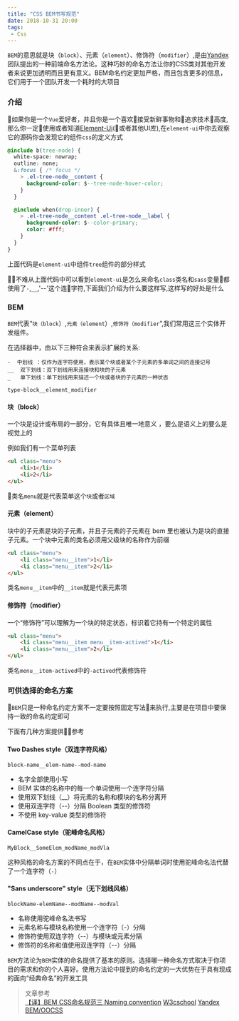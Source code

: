 ```yaml
---
title: "CSS BEM书写规范"
date: 2018-10-31 20:00
tags:
 - Css
---
```

`BEM`的意思就是块（`block`）、元素（`element`）、修饰符（`modifier`）,是由[Yandex](https://yandex.ru/)团队提出的一种前端命名方法论。这种巧妙的命名方法让你的CSS类对其他开发者来说更加透明而且更有意义。BEM命名约定更加严格，而且包含更多的信息，它们用于一个团队开发一个耗时的大项目
<!--more-->

### 介绍

如果你是一个`Vue`爱好者，并且你是一个喜欢接受新鲜事物和追求技术高度,那么你一定使用或者知道[Element-Ui](http://element.eleme.io/#/zh-CN)(或者其他UI库),在`element-ui`中你去观察它的源码你会发现它的组件`css`的定义方式

```css
@include b(tree-node) {
  white-space: nowrap;
  outline: none;
  &:focus { /* focus */
    > .el-tree-node__content {
      background-color: $--tree-node-hover-color;
    }
  }

  @include when(drop-inner) {
    > .el-tree-node__content .el-tree-node__label {
      background-color: $--color-primary;
      color: #fff;
    }
  }
}
```
上面代码是`element-ui`中组件`tree`组件的部分样式

不难从上面代码中可以看到`element-ui`是怎么来命名`class`类名和`sass`变量都使用了`-`,`__`,'--'这个连字符,下面我们介绍为什么要这样写,这样写的好处是什么

### BEM

`BEM`代表“`块（block`）,`元素（element`）,`修饰符（modifier`”,我们常用这三个实体开发组件。

在选择器中，由以下三种符合来表示扩展的关系:

```text
-  中划线 ：仅作为连字符使用，表示某个块或者某个子元素的多单词之间的连接记号
__  双下划线：双下划线用来连接块和块的子元素
_   单下划线：单下划线用来描述一个块或者块的子元素的一种状态

type-block__element_modifier
```

#### 块（block）

一个块是设计或布局的一部分，它有具体且唯一地意义 ，要么是语义上的要么是视觉上的

例如我们有一个菜单列表

```html
<ul class="menu">
    <li>1</li>
    <li>2</li>
</ul>
```
类名`menu`就是代表菜单这个`块`或者`区域`

#### 元素（element）

块中的子元素是块的子元素，并且子元素的子元素在 bem 里也被认为是块的直接子元素。一个块中元素的类名必须用父级块的名称作为前缀

```html
<ul class="menu">
    <li class="menu__item">1</li>
    <li class="menu__item">2</li>
</ul>
```
类名`menu__item`中的`__item`就是代表元素项

#### 修饰符（modifier）

一个“修饰符”可以理解为一个块的特定状态，标识着它持有一个特定的属性

```html
<ul class="menu">
    <li class="menu__item menu__item-actived">1</li>
    <li class="menu__item">2</li>
</ul>
```
类名`menu__item-actived`中的`-actived`代表修饰符


### 可供选择的命名方案

`BEM`只是一种命名约定方案不一定要按照固定写法来执行,主要是在项目中要保持一致的命名约定即可

下面有几种方案提供参考

#### Two Dashes style（双连字符风格）

`block-name__elem-name--mod-name`

* 名字全部使用小写
* BEM 实体的名称中的每一个单词使用一个连字符分隔
* 使用双下划线（__）将元素的名称和模块的名称分离开
* 使用双连字符（--）分隔 Boolean 类型的修饰符
* 不使用 key-value 类型的修饰符

#### CamelCase style（驼峰命名风格）

`MyBlock__SomeElem_modName_modVla`

这种风格的命名方案的不同点在于，在`BEM`实体中分隔单词时使用驼峰命名法代替了一个连字符（`-`）

#### "Sans underscore" style（无下划线风格）

`blockName-elemName--modName--modVal`

* 名称使用驼峰命名法书写
* 元素名称与模块名称使用一个连字符（-）分隔
* 修饰符使用双连字符（--）与模块或元素分隔
* 修饰符的名称和值使用双连字符（--）分隔



`BEM`方法论为`BEM`实体的命名提供了基本的原则。选择哪一种命名方式取决于你项目的需求和你的个人喜好。使用方法论中提到的命名约定的一大优势在于具有现成的面向“经典命名”的开发工具


> 文章参考  
[【译】BEM CSS命名规范三 Naming convention](https://www.jianshu.com/p/410a71771d78)
[W3cschool](https://www.w3cschool.cn/weflow/weflow-bem.html)
[Yandex BEM/OOCSS](https://docs.emmet.io/filters/bem/)